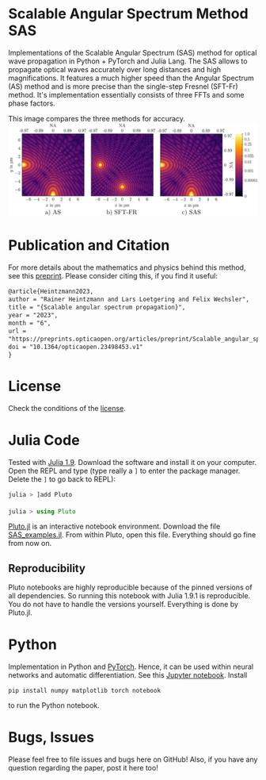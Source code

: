 # Scalable Angular Spectrum Method SAS
Implementations of the Scalable Angular Spectrum (SAS) method for optical wave propagation in Python + PyTorch and Julia Lang.
The SAS allows to propagate optical waves accurately over long distances and high magnifications. 
It features a much higher speed than the Angular Spectrum (AS) method and is more precise than the single-step Fresnel (SFT-Fr) method.
It's implementation essentially consists of three FFTs and some phase factors.

This image compares the three methods for accuracy.
![](example.png)

# Publication and Citation
For more details about the mathematics and physics behind this method, see this [preprint](https://preprints.opticaopen.org/articles/preprint/Scalable_angular_spectrum_propagation/23498453).
Please consider citing this, if you find it useful:
```
@article{Heintzmann2023,
author = "Rainer Heintzmann and Lars Loetgering and Felix Wechsler",
title = "{Scalable angular spectrum propagation}",
year = "2023",
month = "6",
url = "https://preprints.opticaopen.org/articles/preprint/Scalable_angular_spectrum_propagation/23498453",
doi = "10.1364/opticaopen.23498453.v1"
}
```

# License
Check the conditions of the [license](LICENSE).


# Julia Code
Tested with [Julia 1.9](https://julialang.org/downloads/). Download the software and install it on your computer. 
Open the REPL and type (type really a `]` to enter the package manager. Delete the `]` to go back to REPL):
```julia
julia > ]add Pluto

julia > using Pluto
```
[Pluto.jl](https://github.com/fonsp/Pluto.jl) is an interactive notebook environment.
Download the file [SAS_examples.jl](SAS_examples.jl). From within Pluto, open this file.
Everything should go fine from now on.

## Reproducibility
Pluto notebooks are highly reproducible because of the pinned versions of all dependencies. So running this notebook with Julia 1.9.1 is reproducible. You do not have to handle the versions yourself. Everything is done by Pluto.jl.

# Python
Implementation in Python and [PyTorch](https://pytorch.org/). Hence, it can be used within neural networks and automatic differentiation.
See this [Jupyter notebook](SAS_pytorch.ipynb).
Install
```
pip install numpy matplotlib torch notebook
```
to run the Python notebook.

# Bugs, Issues
Please feel free to file issues and bugs here on GitHub! Also, if you have any question regarding the paper, post it here too!
